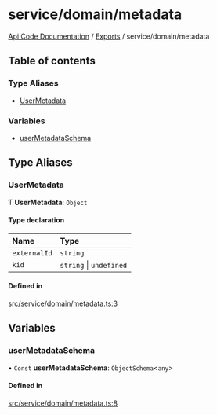 # service/domain/metadata
 
[Api Code Documentation](../README.md) / [Exports](../modules.md) / service/domain/metadata

## Table of contents

### Type Aliases

- [UserMetadata](service_domain_metadata.md#usermetadata)

### Variables

- [userMetadataSchema](service_domain_metadata.md#usermetadataschema)

## Type Aliases

### UserMetadata

Ƭ **UserMetadata**: `Object`

#### Type declaration

| Name | Type |
| :------ | :------ |
| `externalId` | `string` |
| `kid` | `string` \| `undefined` |

#### Defined in

[src/service/domain/metadata.ts:3](https://github.com/openkfw/TruBudget/blob/086d599/api/src/service/domain/metadata.ts#L3)

## Variables

### userMetadataSchema

• `Const` **userMetadataSchema**: `ObjectSchema`\<`any`\>

#### Defined in

[src/service/domain/metadata.ts:8](https://github.com/openkfw/TruBudget/blob/086d599/api/src/service/domain/metadata.ts#L8)
